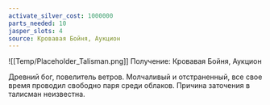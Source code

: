 ```yaml
---
activate_silver_cost: 1000000
parts_needed: 10
jasper_slots: 4
source: Кровавая Бойня, Аукцион
---
```

![[Temp/Placeholder_Talisman.png]]
Получение: Кровавая Бойня, Аукцион

Древний бог, повелитель ветров. Молчаливый и отстраненный, все свое время проводил свободно паря среди облаков. Причина заточения в талисман неизвестна.
